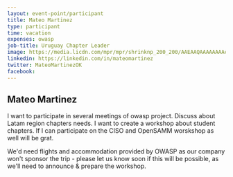 ```yaml
---
layout: event-point/participant
title: Mateo Martinez
type: participant
time: vacation
expenses: owasp
job-title: Uruguay Chapter Leader
image: https://media.licdn.com/mpr/mpr/shrinknp_200_200/AAEAAQAAAAAAAAeMAAAAJDM4YTJiOGI0LWJkZDItNDliOC1iNzU4LWQ3Njk0ZmNhMWUxOQ.jpg
linkedin: https://linkedin.com/in/mateomartinez
twitter: MateoMartinezOK
facebook:
---
```


## Mateo Martinez

I want to participate in several meetings of owasp project. Discuss about Latam region chapters needs. I want to create a workshop about student chapters.
If I can participate on the CISO and OpenSAMM worskshop as well will be grat.

We'd need flights and accommodation provided by OWASP as our company won't sponsor the trip - please let us know soon if this will be possible, as we'll need to announce & prepare the workshop.
